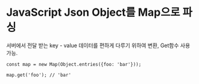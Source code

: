 # JavaScript Json Object를 Map으로 파싱

서버에서 전달 받는 key - value 데이터를 편하게 다루기 위하여 변환, Get함수 사용 가능.
```
const map = new Map(Object.entries({foo: 'bar'}));

map.get('foo'); // 'bar'
```